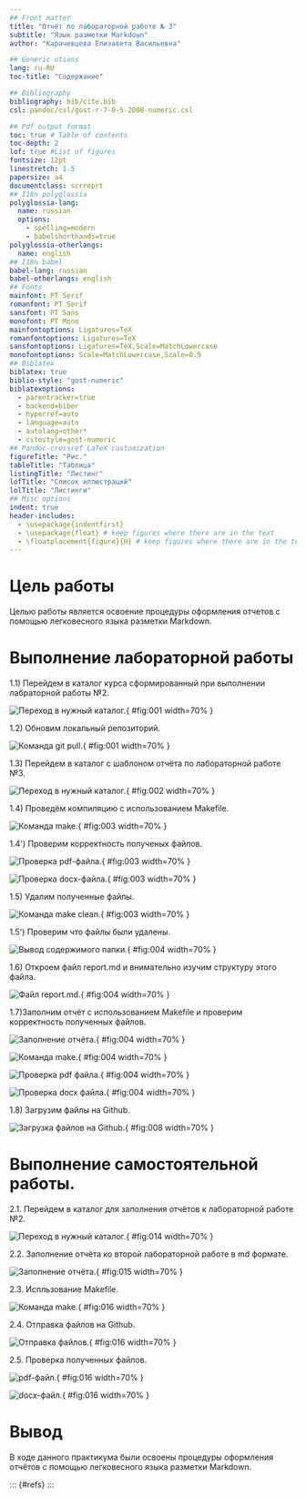 ```yaml
---
﻿## Front matter
title: "Отчёт по лабораторной работе № 3"
subtitle: "Язык разметки Markdown"
author: "Карачевцева Елизавета Васильевна"

## Generic otions
lang: ru-RU
toc-title: "Содержание"

## Bibliography
bibliography: bib/cite.bib
csl: pandoc/csl/gost-r-7-0-5-2008-numeric.csl

## Pdf output format
toc: true # Table of contents
toc-depth: 2
lof: true #List of figures
fontsize: 12pt
linestretch: 1.5
papersize: a4
documentclass: scrreprt
## I18n polyglossia
polyglossia-lang:
  name: russian
  options:
	- spelling=modern
	- babelshorthands=true
polyglossia-otherlangs:
  name: english
## I18n babel
babel-lang: russian
babel-otherlangs: english
## Fonts
mainfont: PT Serif
romanfont: PT Serif
sansfont: PT Sans
monofont: PT Mono
mainfontoptions: Ligatures=TeX
romanfontoptions: Ligatures=TeX
sansfontoptions: Ligatures=TeX,Scale=MatchLowercase
monofontoptions: Scale=MatchLowercase,Scale=0.9
## Biblatex
biblatex: true
biblio-style: "gost-numeric"
biblatexoptions:
  - parentracker=true
  - backend=biber
  - hyperref=auto
  - language=auto
  - autolang=other*
  - citestyle=gost-numeric
## Pandoc-crossref LaTeX customization
figureTitle: "Рис."
tableTitle: "Таблица"
listingTitle: "Листинг"
lofTitle: "Список иллюстраций"
lolTitle: "Листинги"
## Misc options
indent: true
header-includes:
  - \usepackage{indentfirst}
  - \usepackage{float} # keep figures where there are in the text
  - \floatplacement{figure}{H} # keep figures where there are in the text
---
```


# Цель работы

Целью работы является освоение процедуры оформления отчетов с помощью легковесного
языка разметки Markdown.

# Выполнение лабораторной работы

1.1) Перейдем в каталог курса сформированный при выполнении лабраторной работы №2.

![Переход в нужный каталог.](image/image1.png){ #fig:001 width=70% }

1.2) Обновим локальный репозиторий.

![Команда git pull.](image/image2.png){ #fig:001 width=70% }

1.3) Перейдем в каталог с шаблоном отчёта по лабораторной работе №3.

![Переход в нужный каталог.](image/image3.png){ #fig:002 width=70% }

1.4) Проведём компиляцию с использованием Makefile.

![Команда make.](image/image4.png){ #fig:003 width=70% }

1.4') Проверим корректность полученых файлов.

![Проверка pdf-файла.](image/image5.png){ #fig:003 width=70% }

![Проверка docx-файла.](image/image6.png){ #fig:003 width=70% }

1.5) Удалим полученные файлы.

![Команда make clean.](image/image7.png){ #fig:003 width=70% }

1.5') Проверим что файлы были удалены.

![Вывод содержимого папки.](image/image8.png){ #fig:004 width=70% }

1.6) Откроем файл report.md и внимательно изучим структуру этого файла.

![Файл report.md.](image/image9.png){ #fig:004 width=70% }

1.7)Заполним отчёт с использованием Makefile и проверим корректность полученных файлов.

![Заполнение отчёта.](image/image10.png){ #fig:004 width=70% }

![Команда make.](image/image11.png){ #fig:004 width=70% }

![Проверка pdf файла.](image/image12.png){ #fig:004 width=70% }

![Проверка docx файла.](image/image13.png){ #fig:004 width=70% }

1.8) Загрузим файлы на Github.

![Загрузка файлов на Github.](image/image14.png){ #fig:008 width=70% }


# Выполнение самостоятельной работы.

2.1. Перейдем в каталог для заполнения отчётов к лабораторной работе №2. 

![Переход в нужный каталог.](image/image15.png){ #fig:014 width=70% }

2.2. Заполнение отчёта ко второй лабораторной работе в md формате.

![Заполнение отчёта.](image/image16.png){ #fig:015 width=70% }

2.3. Испльзование Makefile.

![ Команда make.](image/image17.png){ #fig:016 width=70% }

2.4. Отправка файлов на Github.

![ Отправка файлов.](image/image18.png){ #fig:016 width=70% }

2.5. Проверка полученных файлов.

![ pdf-файл.](image/image19.png){ #fig:016 width=70% }

![ docx-файл.](image/image20.png){ #fig:016 width=70% }

# Вывод

В ходе данного практикума были освоены процедуры оформления отчётов с помощью легковесного языка разметки Markdown.

::: {#refs}
:::
